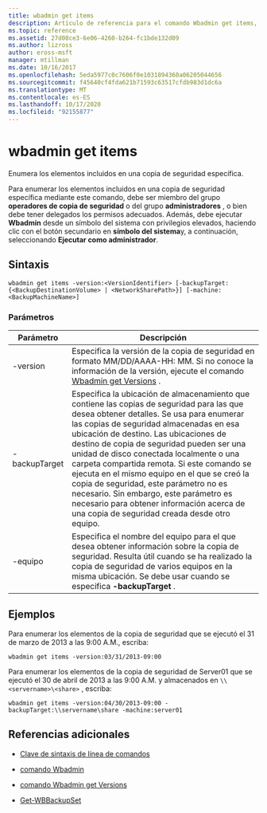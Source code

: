```yaml
---
title: wbadmin get items
description: Artículo de referencia para el comando Wbadmin get items, que enumera los elementos incluidos en una copia de seguridad específica.
ms.topic: reference
ms.assetid: 27d08ce3-6e06-4260-b264-fc1bde132d09
ms.author: lizross
author: eross-msft
manager: mtillman
ms.date: 10/16/2017
ms.openlocfilehash: 5eda5977c0c7606f0e1031894360a06205044656
ms.sourcegitcommit: f45640cf4fda621b71593c63517cfdb983d1dc6a
ms.translationtype: MT
ms.contentlocale: es-ES
ms.lasthandoff: 10/17/2020
ms.locfileid: "92155877"
---
```

# <a name="wbadmin-get-items"></a>wbadmin get items

Enumera los elementos incluidos en una copia de seguridad específica.

Para enumerar los elementos incluidos en una copia de seguridad específica mediante este comando, debe ser miembro del grupo **operadores de copia de seguridad** o del grupo **administradores** , o bien debe tener delegados los permisos adecuados. Además, debe ejecutar **Wbadmin** desde un símbolo del sistema con privilegios elevados, haciendo clic con el botón secundario en **símbolo del sistema**y, a continuación, seleccionando **Ejecutar como administrador**.

## <a name="syntax"></a>Sintaxis

```
wbadmin get items -version:<VersionIdentifier> [-backupTarget:{<BackupDestinationVolume> | <NetworkSharePath>}] [-machine:<BackupMachineName>]
```

### <a name="parameters"></a>Parámetros

| Parámetro | Descripción |
|--|--|
| -version | Especifica la versión de la copia de seguridad en formato MM/DD/AAAA-HH: MM. Si no conoce la información de la versión, ejecute el comando [Wbadmin get Versions](wbadmin-get-versions.md) . |
| -backupTarget | Especifica la ubicación de almacenamiento que contiene las copias de seguridad para las que desea obtener detalles. Se usa para enumerar las copias de seguridad almacenadas en esa ubicación de destino. Las ubicaciones de destino de copia de seguridad pueden ser una unidad de disco conectada localmente o una carpeta compartida remota. Si este comando se ejecuta en el mismo equipo en el que se creó la copia de seguridad, este parámetro no es necesario. Sin embargo, este parámetro es necesario para obtener información acerca de una copia de seguridad creada desde otro equipo. |
| -equipo | Especifica el nombre del equipo para el que desea obtener información sobre la copia de seguridad. Resulta útil cuando se ha realizado la copia de seguridad de varios equipos en la misma ubicación. Se debe usar cuando se especifica **-backupTarget** . |

## <a name="examples"></a>Ejemplos

Para enumerar los elementos de la copia de seguridad que se ejecutó el 31 de marzo de 2013 a las 9:00 A.M., escriba:

```
wbadmin get items -version:03/31/2013-09:00
```

Para enumerar los elementos de la copia de seguridad de Server01 que se ejecutó el 30 de abril de 2013 a las 9:00 A.M. y almacenados en `\\<servername>\<share>` , escriba:

```
wbadmin get items -version:04/30/2013-09:00 -backupTarget:\\servername\share -machine:server01
```

## <a name="additional-references"></a>Referencias adicionales

- [Clave de sintaxis de línea de comandos](command-line-syntax-key.md)

- [comando Wbadmin](wbadmin.md)

- [comando Wbadmin get Versions](wbadmin-get-versions.md)

- [Get-WBBackupSet](/powershell/module/windowserverbackup/Get-WBBackupSet)
